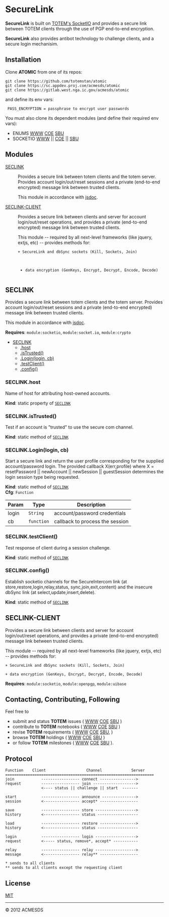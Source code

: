 # SecureLink

**SecureLink** is built on [TOTEM's SocketIO](https://github.com/totemstan/socketio) and provides a secure link between TOTEM clients 
through the use of PGP end-to-end encryption.

**SecureLink** also provides antibot technology to challenge clients, and a secure login mechanisim.
	
## Installation

Clone **ATOMIC** from one of its repos:

	git clone https://github.com/totemstan/atomic
	git clone https://sc.appdev.proj.coe/acmesds/atomic
	git clone https://gitlab.west.nga.ic.gov/acmesds/atomic

and define its env vars:

	 PASS_ENCRYPTION = passphrase to encrypt user passwords

You must also clone its dependent modules (and define their required env vars):

+ ENUMS [WWW](https://github.com/totemstan/enums)  [COE](https://sc.appdev.proj.coe/acmesds/enums)  [SBU](https://gitlab.west.nga.ic.gov/acmesds/enums)  
+ SOCKETIO [WWW](https://github.com/totemstan/socketio) || [COE](https://sc.appdev.proj.coe/acmesds/socketio) || [SBU](https://gitlab.west.nga.ic.gov/acmesds/socketio)  

## Modules

<dl>
<dt><a href="#module_SECLINK">SECLINK</a></dt>
<dd><p>Provides a secure link between totem clients and the totem server.
Provides account login/out/reset sessions and a private (end-to-end
encrypted) message link between trusted clients. </p>
<p>This module in accordance with <a href="https://jsdoc.app/">jsdoc</a>.</p>
</dd>
<dt><a href="#module_SECLINK-CLIENT">SECLINK-CLIENT</a></dt>
<dd><p>Provides a secure link between 
clients and server for account login/out/reset operations, and provides a private (end-to-end
encrypted) message link between trusted clients. </p>
<p>This module -- required by all next-level frameworks (like jquery, extjs, etc) -- provides 
methods for:</p>
<pre><code>+ SecureLink and dbSync sockets (Kill, Sockets, Join)

+ data encryption (GenKeys, Encrypt, Decrypt, Encode, Decode)
</code></pre>
</dd>
</dl>

<a name="module_SECLINK"></a>

## SECLINK
Provides a secure link between totem clients and the totem server.
Provides account login/out/reset sessions and a private (end-to-end
encrypted) message link between trusted clients. 

This module in accordance with [jsdoc](https://jsdoc.app/).

**Requires**: <code>module:socketio</code>, <code>module:socket.io</code>, <code>module:crypto</code>  

* [SECLINK](#module_SECLINK)
    * [.host](#module_SECLINK.host)
    * [.isTrusted()](#module_SECLINK.isTrusted)
    * [.Login(login, cb)](#module_SECLINK.Login)
    * [.testClient()](#module_SECLINK.testClient)
    * [.config()](#module_SECLINK.config)

<a name="module_SECLINK.host"></a>

### SECLINK.host
Name of host for attributing host-owned accounts.

**Kind**: static property of [<code>SECLINK</code>](#module_SECLINK)  
<a name="module_SECLINK.isTrusted"></a>

### SECLINK.isTrusted()
Test if an account is "trusted" to use the secure com channel.

**Kind**: static method of [<code>SECLINK</code>](#module_SECLINK)  
<a name="module_SECLINK.Login"></a>

### SECLINK.Login(login, cb)
Start a secure link and return the user profile corresponding for the supplied 
	account/password login.  The provided callback  X(err,profile) where X =  
	resetPassword || newAccount || newSession || guestSession determines the login session
	type being requested.

**Kind**: static method of [<code>SECLINK</code>](#module_SECLINK)  
**Cfg**: <code>Function</code>  

| Param | Type | Description |
| --- | --- | --- |
| login | <code>String</code> | account/password credentials |
| cb | <code>function</code> | callback to process the session |

<a name="module_SECLINK.testClient"></a>

### SECLINK.testClient()
Test response of client during a session challenge.

**Kind**: static method of [<code>SECLINK</code>](#module_SECLINK)  
<a name="module_SECLINK.config"></a>

### SECLINK.config()
Establish socketio channels for the SecureIntercom link (at store,restore,login,relay,status,
	sync,join,exit,content) and the insecure dbSync link (at select,update,insert,delete).

**Kind**: static method of [<code>SECLINK</code>](#module_SECLINK)  
<a name="module_SECLINK-CLIENT"></a>

## SECLINK-CLIENT
Provides a secure link between 
clients and server for account login/out/reset operations, and provides a private (end-to-end
encrypted) message link between trusted clients. 

This module -- required by all next-level frameworks (like jquery, extjs, etc) -- provides 
methods for:

	+ SecureLink and dbSync sockets (Kill, Sockets, Join)

	+ data encryption (GenKeys, Encrypt, Decrypt, Encode, Decode)

**Requires**: <code>module:socketio</code>, <code>module:openpgp</code>, <code>module:uibase</code>  

## Contacting, Contributing, Following

Feel free to 
* submit and status **TOTEM** issues (
[WWW](http://totem.zapto.org/issues.view) 
[COE](https://totem.west.ile.nga.ic.gov/issues.view) 
[SBU](https://totem.nga.mil/issues.view)
)  
* contribute to **TOTEM** notebooks (
[WWW](http://totem.zapto.org/shares/notebooks/) 
[COE](https://totem.west.ile.nga.ic.gov/shares/notebooks/) 
[SBU](https://totem.nga.mil/shares/notebooks/)
)  
* revise **TOTEM** requirements (
[WWW](http://totem.zapto.org/reqts.view) 
[COE](https://totem.west.ile.nga.ic.gov/reqts.view) 
[SBU](https://totem.nga.mil/reqts.view), 
)  
* browse **TOTEM** holdings (
[WWW](http://totem.zapto.org/) 
[COE](https://totem.west.ile.nga.ic.gov/) 
[SBU](https://totem.nga.mil/)
)  
* or follow **TOTEM** milestones (
[WWW](http://totem.zapto.org/milestones.view) 
[COE](https://totem.west.ile.nga.ic.gov/milestones.view) 
[SBU](https://totem.nga.mil/milestones.view)
).

## Protocol

	Function	Client					Channel 			Server
	==================================================================
	join			----------------- connect ---------------->
	request			----------------- join ------------------->
					<---- status || challenge || start	-------
	
	start			----------------- announce --------------->
	session			<---------------- accept* -----------------
	
	save			----------------- store ------------------>
	history			<---------------- status ------------------
	
	load			----------------- restore ---------------->
	history			<---------------- status ------------------
	
	login			----------------- login ------------------>
	request			<----- status, remove*, accept* -----------
					
	relay			----------------- relay ------------------>
	message			<---------------- relay** -----------------
	
	* sends to all clients
	** sends to all clients except the requesting client
	
## License

[MIT](LICENSE)

* * *

&copy; 2012 ACMESDS
